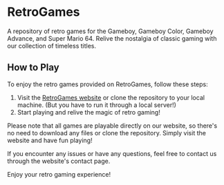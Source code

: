 # RetroGames

A repository of retro games for the Gameboy, Gameboy Color, Gameboy Advance, and Super Mario 64. Relive the nostalgia of classic gaming with our collection of timeless titles.

## How to Play

To enjoy the retro games provided on RetroGames, follow these steps:

1. Visit the [RetroGames website](https://retrogamesv1.netlify.app/) or clone the repository to your local machine. (But you have to run it through a local server!)
2. Start playing and relive the magic of retro gaming!

Please note that all games are playable directly on our website, so there's no need to download any files or clone the repository. Simply visit the website and have fun playing!

If you encounter any issues or have any questions, feel free to contact us through the website's contact page.

Enjoy your retro gaming experience!
